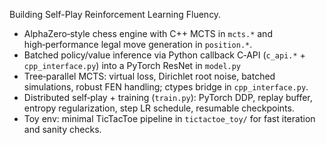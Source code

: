 Building Self-Play Reinforcement Learning Fluency.

- AlphaZero‑style chess engine with C++ MCTS in `mcts.*` and high‑performance legal move generation in `position.*`.
- Batched policy/value inference via Python callback C‑API (`c_api.*` + `cpp_interface.py`) into a PyTorch ResNet in `model.py`
- Tree‑parallel MCTS: virtual loss, Dirichlet root noise, batched simulations, robust FEN handling; ctypes bridge in `cpp_interface.py`.
- Distributed self‑play + training (`train.py`): PyTorch DDP, replay buffer, entropy regularization, step LR schedule, resumable checkpoints.
- Toy env: minimal TicTacToe pipeline in `tictactoe_toy/` for fast iteration and sanity checks.
